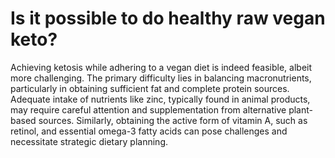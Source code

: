 # Is it possible to do healthy raw vegan keto?

Achieving ketosis while adhering to a vegan diet is indeed feasible, albeit more challenging. The primary difficulty lies in balancing macronutrients, particularly in obtaining sufficient fat and complete protein sources. Adequate intake of nutrients like zinc, typically found in animal products, may require careful attention and supplementation from alternative plant-based sources. Similarly, obtaining the active form of vitamin A, such as retinol, and essential omega-3 fatty acids can pose challenges and necessitate strategic dietary planning.